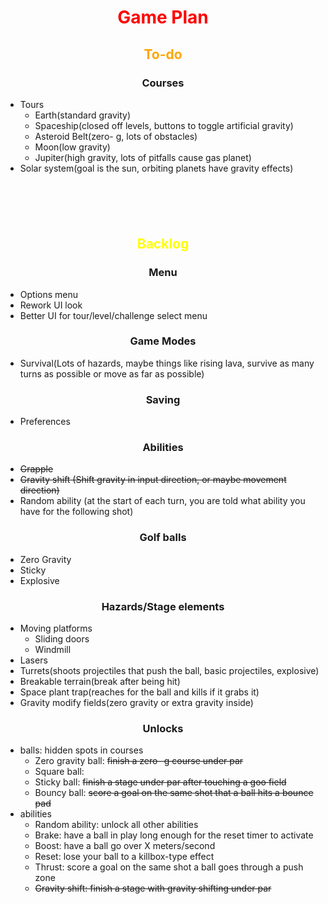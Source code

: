 # <span style = "color:red"><p align = "center">Game Plan</p></span>

## <span style = "color:orange"><p align = "center">To-do</p></span>
### <p align = "center">Courses</p>
- Tours
	- Earth(standard gravity)
	- Spaceship(closed off levels, buttons to toggle artificial gravity)
	- Asteroid Belt(zero- g, lots of obstacles)
	- Moon(low gravity)
	- Jupiter(high gravity, lots of pitfalls cause gas planet)
- Solar system(goal is the sun, orbiting planets have gravity effects)

## <br><br><span style = "color:yellow"><p align = "center">Backlog</p></span>

### <p align = "center">Menu</p>
- Options menu
- Rework UI look
- Better UI for tour/level/challenge select menu

### <p align = "center">Game Modes</p>
- Survival(Lots of hazards, maybe things like rising lava, survive as many turns as possible
or move as far as possible)

### <p align = "center">Saving</p>
- Preferences

### <p align = "center">Abilities</p>
- ~~Grapple~~
- ~~Gravity shift (Shift gravity in input direction, or maybe movement direction)~~
- Random ability (at the start of each turn, you are told what ability you have for the following shot)

### <p align = "center">Golf balls</p>
- Zero Gravity
- Sticky
- Explosive

### <p align = "center">Hazards/Stage elements</p>
- Moving platforms
	- Sliding doors
	- Windmill
- Lasers
- Turrets(shoots projectiles that push the ball, basic projectiles, explosive)
- Breakable terrain(break after being hit)
- Space plant trap(reaches for the ball and kills if it grabs it)
- Gravity modify fields(zero gravity or extra gravity inside)

### <p align = "center">Unlocks</p>
- balls: hidden spots in courses
	- Zero gravity ball: ~~finish a zero- g course under par~~
	- Square ball: 
	- Sticky ball: ~~finish a stage under par after touching a goo field~~
	- Bouncy ball: ~~score a goal on the same shot that a ball hits a bounce pad~~
- abilities
	- Random ability: unlock all other abilities
	- Brake: have a ball in play long enough for the reset timer to activate
	- Boost: have a ball go over X meters/second
	- Reset: lose your ball to a killbox-type effect
	- Thrust: score a goal on the same shot a ball goes through a push zone
	- ~~Gravity shift: finish a stage with gravity shifting under par~~